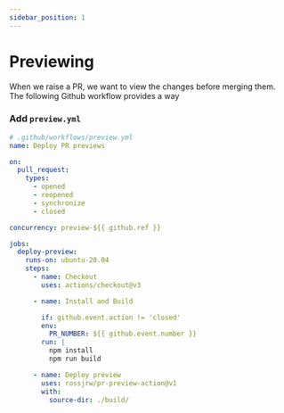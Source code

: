 ```yaml
---
sidebar_position: 1
---
```


# Previewing

When we raise a PR, we want to view the changes before merging them. The following Github workflow provides a way

### Add `preview.yml`

```yml title=".github/workflows/preview.yml"
# .github/workflows/preview.yml
name: Deploy PR previews

on:
  pull_request:
    types:
      - opened
      - reopened
      - synchronize
      - closed

concurrency: preview-${{ github.ref }}

jobs:
  deploy-preview:
    runs-on: ubuntu-20.04
    steps:
      - name: Checkout
        uses: actions/checkout@v3

      - name: Install and Build

        if: github.event.action != 'closed'
        env:
          PR_NUMBER: ${{ github.event.number }}
        run: |
          npm install
          npm run build

      - name: Deploy preview
        uses: rossjrw/pr-preview-action@v1
        with:
          source-dir: ./build/
```
